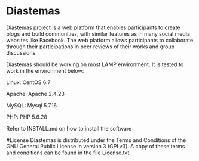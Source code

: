 # Diastemas
Diastemas project is a web platform that enables participants to create blogs and build communities, with similar features as in many social media websites like Facebook.  The web platform allows participants to collaborate through their participations in peer reviews of their works and group discussions. 

Diastemas should be working on most LAMP environment.  It is tested to work in the environment below:

Linux:            CentOS 6.7

Apache:           Apache 2.4.23

MySQL:            Mysql 5.7.16

PHP:              PHP 5.6.28

Refer to INSTALL.md on how to install the software 

#License
Diastemas is distributed under the Terms and Conditions of the GNU General Public License in version 3 (GPLv3). A copy of these terms and conditions can be found in the file License.txt

